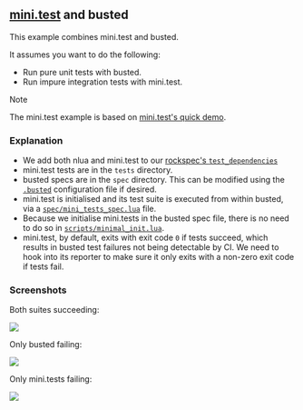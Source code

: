 ## [mini.test](https://github.com/echasnovski/mini.test/tree/main) and busted

This example combines mini.test and busted.

It assumes you want to do the following:

- Run pure unit tests with busted.
- Run impure integration tests with mini.test.

> [!NOTE]
>
> The mini.test example is based on [mini.test's quick demo](https://github.com/echasnovski/mini.nvim/blob/main/TESTING.md#quick-demo).

### Explanation

- We add both nlua and mini.test to our [rockspec's `test_dependencies`](./hello_lines-scm-1.rockspec)
- mini.test tests are in the `tests` directory.
- busted specs are in the `spec` directory.
  This can be modified using the [`.busted`](./.busted) configuration file
  if desired.
- mini.test is initialised and its test suite is executed from within
  busted, via a [`spec/mini_tests_spec.lua`](./spec/mini_tests_spec.lua) file.
- Because we initialise mini.tests in the busted spec file,
  there is no need to do so in [`scripts/minimal_init.lua`](./scripts/minimal_init.lua).
- mini.test, by default, exits with exit code `0` if tests succeed,
  which results in busted test failures not being detectable by CI.
  We need to hook into its reporter to make sure it only exits with a non-zero
  exit code if tests fail.

### Screenshots

Both suites succeeding:

![](https://github.com/user-attachments/assets/fe17f5e8-7bbe-43b2-a086-65cf279fa7c0)

Only busted failing:

![](https://github.com/user-attachments/assets/9f5f8b65-afce-4bd4-9755-d8a89e84f028)

Only mini.tests failing:

![](https://github.com/user-attachments/assets/84602104-137e-4d36-8ccf-cd0f4d676087)
